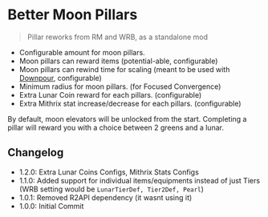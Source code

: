 # Better Moon Pillars
> Pillar reworks from RM and WRB, as a standalone mod

* Configurable amount for moon pillars.
* Moon pillars can reward items (potential-able, configurable)
* Moon pillars can rewind time for scaling (meant to be used with [Downpour](https://thunderstore.io/package/prodzpod/Downpour/), configurable)
* Minimum radius for moon pillars. (for Focused Convergence)
* Extra Lunar Coin reward for each pillars. (configurable)
* Extra Mithrix stat increase/decrease for each pillars. (configurable)

By default, moon elevators will be unlocked from the start. Completing a pillar will reward you with a choice between 2 greens and a lunar.

## Changelog
- 1.2.0: Extra Lunar Coins Configs, Mithrix Stats Configs
- 1.1.0: Added support for individual items/equipments instead of just Tiers (WRB setting would be `LunarTierDef, Tier2Def, Pearl`)
- 1.0.1: Removed R2API dependency (it wasnt using it)
- 1.0.0: Initial Commit